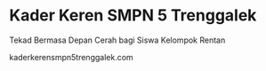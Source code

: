 # Kader Keren SMPN 5 Trenggalek

Tekad Bermasa Depan Cerah bagi Siswa Kelompok Rentan

kaderkerensmpn5trenggalek.com